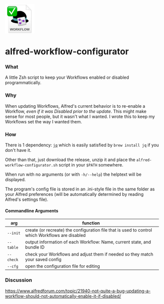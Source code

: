 <img src="./icon.png" width="96" />

# alfred-workflow-configurator

### What

A little Zsh script to keep your Workflows enabled or disabled programmatically.

### Why

When updating Workflows, Alfred's current behavior is to re-enable a Workflow, _even if it was Disabled prior to the update_. This might make sense for most people, but it wasn't what I wanted. I wrote this to keep my Workflows set the way I wanted them.

### How

There is 1 dependency: [`jq`](https://jqlang.github.io/jq/) which is easily satisfied by `brew install jq` if you don't have it.

Other than that, just download the release, unzip it and place the `alfred-workflow-configurator.sh` script in your `$PATH` somewhere.

When run with no arguments (or with `-h/--help`) the helptext will be displayed.

The program's config file is stored in an .ini-style file in the same folder as your Alfred preferences (will be automatically determined by reading Alfred's settings file).

#### Commandline Arguments

|arg|function|
|---|---|
|`--init`|create (or recreate) the configuration file that is used to control which Workflows are disabled|
|`--table`|output information of each Workflow: Name, current state, and bundle ID|
|`--check`|check your Workflows and adjust them if needed so they match your saved config|
|`--cfg`|open the configuration file for editing|

### Discussion

https://www.alfredforum.com/topic/21940-not-quite-a-bug-updating-a-workflow-should-not-automatically-enable-it-if-disabled/
